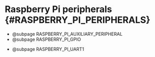 # Raspberry Pi peripherals {#RASPBERRY_PI_PERIPHERALS}

<!-- - @subpage RASPBERRY_PI_PERIPHERAL_BASE_ADDRESSES
- @subpage RASPBERRY_PI_I2C_REGISTERS
- @subpage RASPBERRY_PI_SYSTEM_TIMER -->
- @subpage RASPBERRY_PI_AUXILIARY_PERIPHERAL
- @subpage RASPBERRY_PI_GPIO
<!-- - @subpage RASPBERRY_PI_MAILBOX
- @subpage RASPBERRY_PI_POWER_MANAGEMENT
- @subpage RASPBERRY_PI_RANDOM_NUMBER_GENERATOR
- @subpage RASPBERRY_PI_SPI0
- @subpage RASPBERRY_PI_SPI1
- @subpage RASPBERRY_PI_UART0 -->
- @subpage RASPBERRY_PI_UART1
<!-- - @subpage RASPBERRY_PI_INTERRUPT_CONTROL -->
